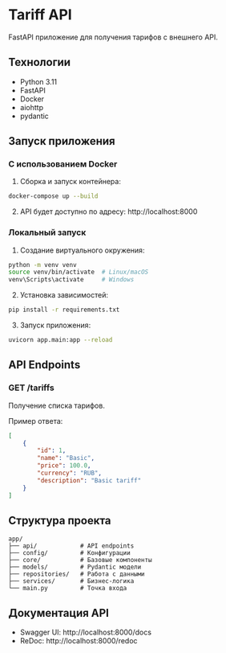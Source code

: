 # Tariff API

FastAPI приложение для получения тарифов с внешнего API.

## Технологии

- Python 3.11
- FastAPI
- Docker
- aiohttp
- pydantic

## Запуск приложения

### С использованием Docker

1. Сборка и запуск контейнера:
```bash
docker-compose up --build
```

2. API будет доступно по адресу: http://localhost:8000

### Локальный запуск

1. Создание виртуального окружения:
```bash
python -m venv venv
source venv/bin/activate  # Linux/macOS
venv\Scripts\activate     # Windows
```

2. Установка зависимостей:
```bash
pip install -r requirements.txt
```

3. Запуск приложения:
```bash
uvicorn app.main:app --reload
```

## API Endpoints

### GET /tariffs

Получение списка тарифов.

Пример ответа:
```json
[
	{
		"id": 1,
		"name": "Basic",
		"price": 100.0,
		"currency": "RUB",
		"description": "Basic tariff"
	}
]
```

## Структура проекта

```
app/
├── api/            # API endpoints
├── config/         # Конфигурации
├── core/           # Базовые компоненты
├── models/         # Pydantic модели
├── repositories/   # Работа с данными
├── services/       # Бизнес-логика
└── main.py         # Точка входа
```

## Документация API

- Swagger UI: http://localhost:8000/docs
- ReDoc: http://localhost:8000/redoc